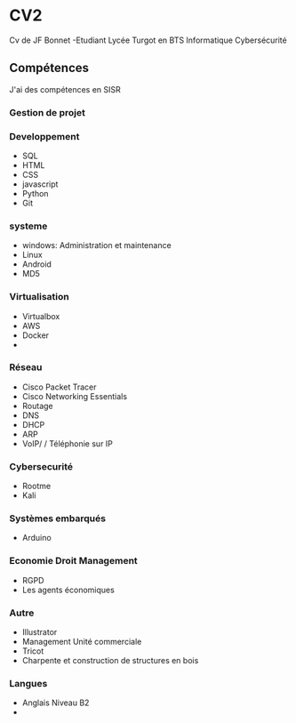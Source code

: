 # CV2
Cv de JF Bonnet -Etudiant Lycée Turgot en BTS Informatique Cybersécurité
## Compétences
J'ai des compétences en SISR
### Gestion de projet

### Developpement
- SQL
- HTML
- CSS
- javascript
- Python
- Git
  
### systeme
- windows: Administration et maintenance
- Linux
- Android
- MD5
  
### Virtualisation
- Virtualbox
- AWS
- Docker
-  
### Réseau
- Cisco Packet Tracer
- Cisco Networking Essentials
- Routage
- DNS
- DHCP
- ARP
- VoIP/ / Téléphonie sur IP

### Cybersecurité
  - Rootme
  - Kali

### Systèmes embarqués
- Arduino
 
### Economie Droit Management
- RGPD
- Les agents économiques

### Autre
- Illustrator
- Management Unité commerciale
- Tricot
- Charpente et construction de structures en bois

### Langues
- Anglais Niveau B2
- 
